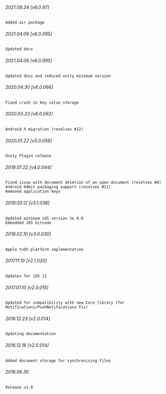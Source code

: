 ###### 2021.09.24 [v6.0.97]

```
Added air package
```



###### 2021.04.06 [v6.0.095]

```
Updated docs
```


###### 2021.04.06 [v6.0.095]

```
Updated docs and reduced unity minimum version
```


###### 2020.04.30 [v6.0.066]

```
Fixed crash in key value storage
```


###### 2020.03.23 [v6.0.062]

```
Android X migration (resolves #12)
```


###### 2020.01.22 [v5.0.056]

```
Unity Plugin release
```


###### 2019.07.22 [v4.0.044]

```
Fixed issue with document deletion of an open document (resolves #8)
Android 64bit packaging support (resolves #11)
Removed application keys
```


###### 2019.03.12 [v3.1.036]

```
Updated minimum iOS version to 8.0
Embedded iOS bitcode
```


###### 2018.02.10 [v3.0.030]

```
Apple tvOS platform implementation
```


###### 2017.11.10 [v2.1.020]

```
Updates for iOS 11
```


###### 2017.07.10 [v2.0.015]

```
Updated for compatibility with new Core library (for Notifications/PushNotifications fix)
```


###### 2016.12.23 [v2.0.014]

```
Updating documentation
```


###### 2016.12.16 [v2.0.014]

```
Added document storage for synchronising files
```


######  2016.06.30

```
Release v1.0
```
